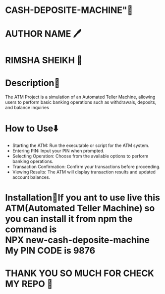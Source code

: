 <h1>CASH-DEPOSITE-MACHINE"🏧</h1>
<h1>AUTHOR NAME 🖊️</h1>
<h1>RIMSHA SHEIKH 🖤</h1>
<h1>Description📍</h1>
<p>The ATM Project is a simulation of an Automated Teller Machine, allowing users to perform basic banking operations such as withdrawals, deposits, and balance inquiries</p>

<h1>How to Use⬇️</h1>
<ul>
 <li> Starting the ATM: Run the executable or script for the ATM system.</li>
<li>Entering PIN: Input your PIN when prompted.</li>
<li>Selecting Operation: Choose from the available options to perform banking operations.</li>
<li>Transaction Confirmation: Confirm your transactions before proceeding.</li>
<li>Viewing Results: The ATM will display transaction results and updated account balances.</li>
</ul>
<h1>Installation🎯</h1=
<p>If you ant to use live this ATM(Automated Teller Machine) so you can install it from npm the command is </br>
<b>NPX new-cash-deposite-machine</b> </br>
My PIN CODE is <b>9876</b></p>

<h1>THANK YOU SO MUCH FOR CHECK MY REPO 💙</h1>




